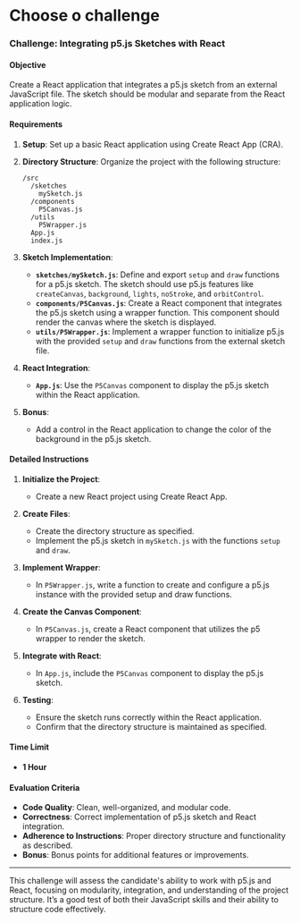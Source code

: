 # Choose o challenge

### Challenge: Integrating p5.js Sketches with React

#### Objective

Create a React application that integrates a p5.js sketch from an external JavaScript file. The sketch should be modular and separate from the React application logic.

#### Requirements

1. **Setup**: Set up a basic React application using Create React App (CRA).

2. **Directory Structure**: Organize the project with the following structure:
   ```
   /src
     /sketches
       mySketch.js
     /components
       P5Canvas.js
     /utils
       P5Wrapper.js
     App.js
     index.js
   ```

3. **Sketch Implementation**:
   - **`sketches/mySketch.js`**: Define and export `setup` and `draw` functions for a p5.js sketch. The sketch should use p5.js features like `createCanvas`, `background`, `lights`, `noStroke`, and `orbitControl`.
   - **`components/P5Canvas.js`**: Create a React component that integrates the p5.js sketch using a wrapper function. This component should render the canvas where the sketch is displayed.
   - **`utils/P5Wrapper.js`**: Implement a wrapper function to initialize p5.js with the provided `setup` and `draw` functions from the external sketch file.

4. **React Integration**:
   - **`App.js`**: Use the `P5Canvas` component to display the p5.js sketch within the React application.

5. **Bonus**:
   - Add a control in the React application to change the color of the background in the p5.js sketch.

#### Detailed Instructions

1. **Initialize the Project**:
   - Create a new React project using Create React App.

2. **Create Files**:
   - Create the directory structure as specified.
   - Implement the p5.js sketch in `mySketch.js` with the functions `setup` and `draw`.

3. **Implement Wrapper**:
   - In `P5Wrapper.js`, write a function to create and configure a p5.js instance with the provided setup and draw functions.

4. **Create the Canvas Component**:
   - In `P5Canvas.js`, create a React component that utilizes the p5 wrapper to render the sketch.

5. **Integrate with React**:
   - In `App.js`, include the `P5Canvas` component to display the p5.js sketch.

6. **Testing**:
   - Ensure the sketch runs correctly within the React application.
   - Confirm that the directory structure is maintained as specified.

#### Time Limit

- **1 Hour**

#### Evaluation Criteria

- **Code Quality**: Clean, well-organized, and modular code.
- **Correctness**: Correct implementation of p5.js sketch and React integration.
- **Adherence to Instructions**: Proper directory structure and functionality as described.
- **Bonus**: Bonus points for additional features or improvements.

---

This challenge will assess the candidate's ability to work with p5.js and React, focusing on modularity, integration, and understanding of the project structure. It’s a good test of both their JavaScript skills and their ability to structure code effectively.
